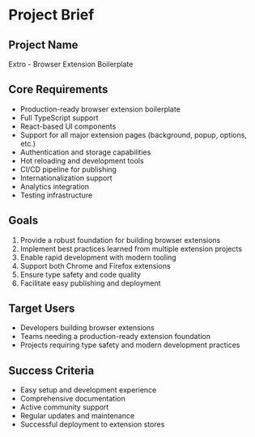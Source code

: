# Project Brief

## Project Name
Extro - Browser Extension Boilerplate

## Core Requirements
- Production-ready browser extension boilerplate
- Full TypeScript support
- React-based UI components
- Support for all major extension pages (background, popup, options, etc.)
- Authentication and storage capabilities
- Hot reloading and development tools
- CI/CD pipeline for publishing
- Internationalization support
- Analytics integration
- Testing infrastructure

## Goals
1. Provide a robust foundation for building browser extensions
2. Implement best practices learned from multiple extension projects
3. Enable rapid development with modern tooling
4. Support both Chrome and Firefox extensions
5. Ensure type safety and code quality
6. Facilitate easy publishing and deployment

## Target Users
- Developers building browser extensions
- Teams needing a production-ready extension foundation
- Projects requiring type safety and modern development practices

## Success Criteria
- Easy setup and development experience
- Comprehensive documentation
- Active community support
- Regular updates and maintenance
- Successful deployment to extension stores 